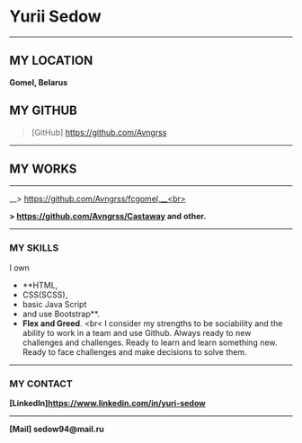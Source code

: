 # Yurii Sedow

---

## MY LOCATION
__Gomel, Belarus__

## MY GITHUB

> [GitHub] https://github.com/Avngrss

---

## MY WORKS

---

__> https://github.com/Avngrss/fcgomel,__<br>

__> https://github.com/Avngrss/Castaway and other.__

---

### MY SKILLS

I own 
- **HTML, 
- CSS(SCSS), 
- basic Java Script 
- and use Bootstrap**.<br>
- __Flex and Greed__. <br<
I consider my strengths to be sociability and the ability to work in a team and use Github. Always ready to new challenges and challenges. Ready to learn and learn something new. Ready to face challenges and make decisions to solve them.

---

### MY CONTACT

__[LinkedIn]https://www.linkedin.com/in/yuri-sedow__

---

__[Mail] sedow94@mail.ru__

